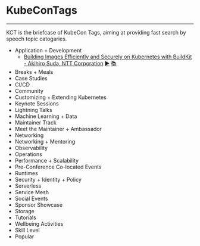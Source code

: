 # KubeConTags
---
KCT is the briefcase of KubeCon Tags, aiming at providing fast search by speech topic catogaries.

* Application + Development
  * [Building Images Efficiently and Securely on Kubernetes with BuildKit - Akihiro Suda, NTT Corporation](https://github.com/mlycore/KubeConTags/blob/master/2019-KubeConEU-Barcelona/playlist.md#building-images-efficiently-and-securely-on-kubernetes-with-buildkit---akihiro-suda-ntt-corporation-httpswwwyoutubecomwatchvjkbpzunaz1y) [▶️](https://www.youtube.com/watch?v=JKbPzUnAZ1Y) [📚](https://static.sched.com/hosted_files/kccnceu19/12/Building%20images%20%20efficiently%20and%20securely%20on%20Kubernetes%20with%20BuildKit.pdf)
* Breaks + Meals
* Case Studies 
* CI/CD
* Community
* Customizing + Extending Kubernetes
* Keynote Sessions
* Lightning Talks
* Machine Learning + Data
* Maintainer Track
* Meet the Maintainer + Ambassador
* Networking
* Networking + Mentoring
* Observability
* Operations
* Performance + Scalability
* Pre-Conference Co-located Events
* Runtimes
* Security + Identity + Policy
* Serverless
* Service Mesh
* Social Events
* Sponsor Showcase
* Storage
* Tutorials
* Wellbeing Activities
* Skill Level
* Popular

